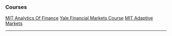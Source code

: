 ### Courses

[MIT Analytics Of Finance](https://ocw.mit.edu/courses/15-450-analytics-of-finance-fall-2010/pages/syllabus/#:~:text=Course%20Description&text=The%20course%20covers%20three%20broad,their%20application%20to%20practical%20problems.)
[Yale Financial Markets Course](https://www.coursera.org/learn/financial-markets-global)
[MIT Adaptive Markets](https://www.edx.org/learn/finance/massachusetts-institute-of-technology-adaptive-markets-financial-market-dynamics-and-human-behavior)

---
